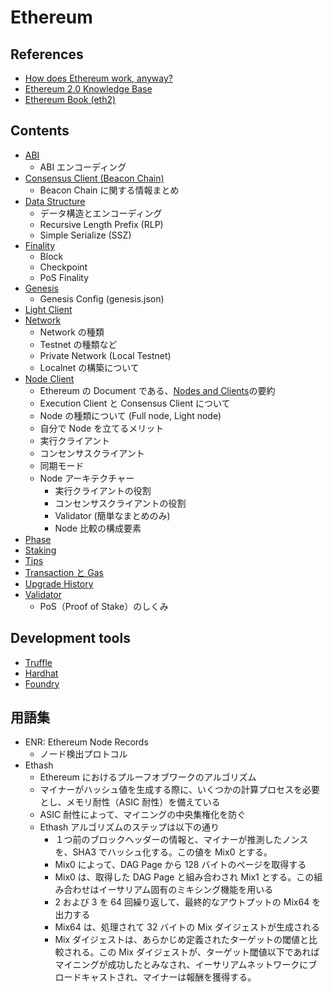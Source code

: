 # Ethereum

## References

- [How does Ethereum work, anyway?](https://www.preethikasireddy.com/post/how-does-ethereum-work-anyway)
- [Ethereum 2.0 Knowledge Base](https://kb.beaconcha.in/)
- [Ethereum Book (eth2)](https://eth2.incessant.ink/book/00__introduction/00__foreword.html)

## Contents

- [ABI](./abi.md)
  - ABI エンコーディング
- [Consensus Client (Beacon Chain)](./consensus_client.md)
  - Beacon Chain に関する情報まとめ
- [Data Structure](./data_structure.md)
  - データ構造とエンコーディング
  - Recursive Length Prefix (RLP)
  - Simple Serialize (SSZ)
- [Finality](./finality.md)
  - Block
  - Checkpoint
  - PoS Finality
- [Genesis](./genesis.md)
  - Genesis Config (genesis.json)
- [Light Client](./light-client.md)
- [Network](./network.md)
  - Network の種類
  - Testnet の種類など
  - Private Network (Local Testnet)
  - Localnet の構築について
- [Node Client](./node_client.md)
  - Ethereum の Document である、[Nodes and Clients](https://ethereum.org/en/developers/docs/nodes-and-clients/)の要約
  - Execution Client と Consensus Client について
  - Node の種類について (Full node, Light node)
  - 自分で Node を立てるメリット
  - 実行クライアント
  - コンセンサスクライアント
  - 同期モード
  - Node アーキテクチャー
    - 実行クライアントの役割
    - コンセンサスクライアントの役割
    - Validator (簡単なまとめのみ)
    - Node 比較の構成要素
- [Phase](./phase.md)
- [Staking](./staking.md)
- [Tips](./tips.md)
- [Transaction と Gas](./transaction-gas.md)
- [Upgrade History](./upgrade_history.md)
- [Validator](./validator.md)
  - PoS（Proof of Stake）のしくみ

## Development tools

- [Truffle](https://trufflesuite.com/)
- [Hardhat](https://hardhat.org/)
- [Foundry](https://github.com/foundry-rs/foundry/)

## 用語集

- ENR: Ethereum Node Records
  - ノード検出プロトコル
- Ethash
  - Ethereum におけるプルーフオブワークのアルゴリズム
  - マイナーがハッシュ値を生成する際に、いくつかの計算プロセスを必要とし、メモリ耐性（ASIC 耐性）を備えている
  - ASIC 耐性によって、マイニングの中央集権化を防ぐ
  - Ethash アルゴリズムのステップは以下の通り
    - １つ前のブロックヘッダーの情報と、マイナーが推測したノンスを、SHA3 でハッシュ化する。この値を Mix0 とする。
    - Mix0 によって、DAG Page から 128 バイトのページを取得する
    - Mix0 は、取得した DAG Page と組み合わされ Mix1 とする。この組み合わせはイーサリアム固有のミキシング機能を用いる
    - 2 および 3 を 64 回繰り返して、最終的なアウトプットの Mix64 を出力する
    - Mix64 は、処理されて 32 バイトの Mix ダイジェストが生成される
    - Mix ダイジェストは、あらかじめ定義されたターゲットの閾値と比較される。この Mix ダイジェストが、ターゲット閾値以下であればマイニングが成功したとみなされ、イーサリアムネットワークにブロードキャストされ、マイナーは報酬を獲得する。
